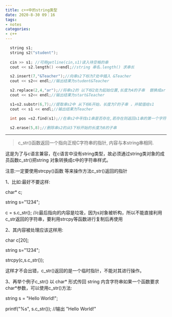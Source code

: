 ```yaml
---
title: c++中的string类型
date: 2020-8-30 09：16
tags:
- notes
categories:
- c++
---
```


```c++
  string s1;
  string s2("student");
  
  cin >> s1; //可用getline(cin,s1)读入待空格的串
  cout << s2.length() <<endl;//string 串名.length() 求串长

  s2.insert(7,"&Teacher");//向串s2下标为7处中插入 &Teacher
  cout << s2<< endl;//输出结果为student&Teacher

  s2.replace(2,4,"ar");//将串s2的 以下标2处为起始位置,长度为4的子串  替换成ar
  cout << s2<< endl;//输出结果为start&Teacher

  s1=s2.substr(6,7);//提取串s2中 从下标6开始，长度为7的子串 ，并赋值给s1
  cout << s1 << endl;//输出结果为Teacher

  int pos =s2.find(s1);//在串s2中寻找s1串是否存在,若存在则返回s1串的第一个字符在s3中的下标

  s2.erase(5,8);//删除串s2的从5下标开始的长度为8的子串


```

***
>c_str()函数返回一个指向正规C字符串的指针, 内容与本string串相同.

这是为了与c语言兼容，在c语言中没有string类型，故必须通过string类对象的成员函数c_str()把string 对象转换成c中的字符串样式。

注意:一定要使用strcpy()函数 等来操作方法c_str()返回的指针

1、比如:最好不要这样:

char* c;

string s="1234";

c = s.c_str(); //c最后指向的内容是垃圾，因为s对象被析构，所以不能直接利用c_str返回的字符串，要利用strcpy等函数进行复制后再使用

2、其内容被处理应该这样用:

char c[20];

string s="1234";

strcpy(c,s.c_str());

这样才不会出错，c_str()返回的是一个临时指针，不能对其进行操作。

3、再举个例子c_str() 以 char* 形式传回 string 内含字符串如果一个函数要求char*参数，可以使用c_str()方法:

string s = "Hello World!";

printf("%s", s.c_str()); //输出 "Hello World!"

